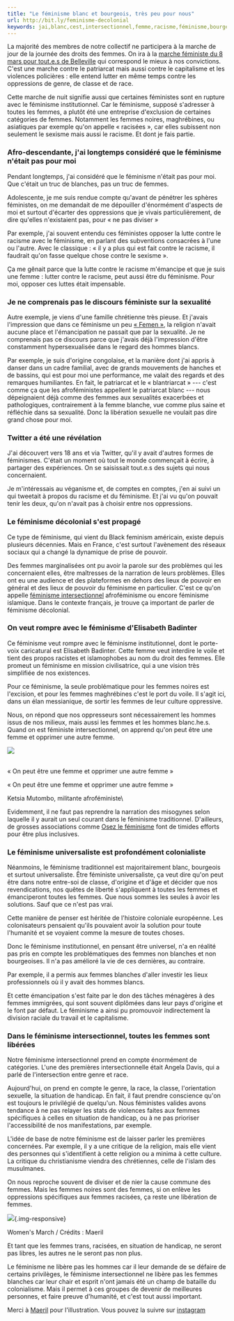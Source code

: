 ```yaml
---
title: "Le féminisme blanc et bourgeois, très peu pour nous"
url: http://bit.ly/feminisme-decolonial
keywords: jai,blanc,cest,intersectionnel,femme,racisme,féminisme,bourgeois,quon,exemple,hommes,femmes
---
```

La majorité des membres de notre collectif ne participera à la marche de jour de la journée des droits des femmes. On ira à la [marche féministe du 8 mars pour tout.e.s de Belleville](https://www.facebook.com/events/379775115728819/) qui correspond le mieux à nos convictions. C'est une marche contre le patriarcat mais aussi contre le capitalisme et les violences policières : elle entend lutter en même temps contre les oppressions de genre, de classe et de race.

Cette marche de nuit signifie aussi que certaines féministes sont en rupture avec le féminisme institutionnel. Car le féminisme, supposé s'adresser à toutes les femmes, a plutôt été une entreprise d'exclusion de certaines catégories de femmes. Notamment les femmes noires, maghrébines, ou asiatiques par exemple qu'on appelle « racisées », car elles subissent non seulement le sexisme mais aussi le racisme. Et dont je fais partie.

### Afro-descendante, j'ai longtemps considéré que le féminisme n'était pas pour moi

Pendant longtemps, j'ai considéré que le féminisme n'était pas pour moi. Que c'était un truc de blanches, pas un truc de femmes.

Adolescente, je me suis rendue compte qu'avant de pénétrer les sphères féministes, on me demandait de me dépouiller d'énormément d'aspects de moi et surtout d'écarter des oppressions que je vivais particulièrement, de dire qu'elles n'existaient pas, pour « ne pas diviser »

Par exemple, j'ai souvent entendu ces féministes opposer la lutte contre le racisme avec le féminisme, en parlant des subventions consacrées à l'une ou l'autre. Avec le classique : « il y a plus qui est fait contre le racisme, il faudrait qu'on fasse quelque chose contre le sexisme ».

Ça me gênait parce que la lutte contre le racisme m'émancipe et que je suis une femme : lutter contre le racisme, peut aussi être du féminisme. Pour moi, opposer ces luttes était impensable.

### Je ne comprenais pas le discours féministe sur la sexualité

Autre exemple, je viens d'une famille chrétienne très pieuse. Et j'avais l'impression que dans ce féminisme un peu [« Femen »](https://fr.wikipedia.org/wiki/Femen), la religion n'avait aucune place et l'émancipation ne passait que par la sexualité. Je ne comprenais pas ce discours parce que j'avais déjà l'impression d'être constamment hypersexualisée dans le regard des hommes blancs.

Par exemple, je suis d'origine congolaise, et la manière dont j'ai appris à danser dans un cadre familial, avec de grands mouvements de hanches et de bassins, qui est pour moi une performance, me valait des regards et des remarques humiliantes. En fait, le patriarcat et le « blantriarcat » --- c'est comme ça que les afroféministes appellent le patriarcat blanc --- nous dépeignaient déjà comme des femmes aux sexualités exacerbées et pathologiques, contrairement à la femme blanche, vue comme plus saine et réfléchie dans sa sexualité. Donc la libération sexuelle ne voulait pas dire grand chose pour moi.

### Twitter a été une révélation

J'ai découvert vers 18 ans et via Twitter, qu'il y avait d'autres formes de féminismes. C'était un moment où tout le monde commençait à écrire, à partager des expériences. On se saisissait tout.e.s des sujets qui nous concernaient.

Je m'intéressais au véganisme et, de comptes en comptes, j'en ai suivi un qui tweetait à propos du racisme et du féminisme. Et j'ai vu qu'on pouvait tenir les deux, qu'on n'avait pas à choisir entre nos oppressions.

### Le féminisme décolonial s'est propagé

Ce type de féminisme, qui vient du Black feminism américain, existe depuis plusieurs décennies. Mais en France, c'est surtout l'avènement des réseaux sociaux qui a changé la dynamique de prise de pouvoir.

Des femmes marginalisées ont pu avoir la parole sur des problèmes qui les concernaient elles, être maîtresses de la narration de leurs problèmes. Elles ont eu une audience et des plateformes en dehors des lieux de pouvoir en général et des lieux de pouvoir du féminisme en particulier. C'est ce qu'on appelle [féminisme intersectionnel](http://lesglorieuses.fr/intersectionnalite/) afroféminisme ou encore féminisme islamique. Dans le contexte français, je trouve ça important de parler de féminisme décolonial.

### On veut rompre avec le féminisme d'Elisabeth Badinter

Ce féminisme veut rompre avec le féminisme institutionnel, dont le porte-voix caricatural est Elisabeth Badinter. Cette femme veut interdire le voile et tient des propos racistes et islamophobes au nom du droit des femmes. Elle promeut un féminisme en mission civilisatrice, qui a une vision très simplifiée de nos existences.

Pour ce féminisme, la seule problématique pour les femmes noires est l'excision, et pour les femmes maghrébines c'est le port du voile. Il s'agit ici, dans un élan messianique, de sortir les femmes de leur culture oppressive.

Nous, on répond que nos oppresseurs sont nécessairement les hommes issus de nos milieux, mais aussi les femmes et les hommes blanc.he.s. Quand on est féministe intersectionnel, on apprend qu'on peut être une femme et opprimer une autre femme.

![](/sites/all/themes/streetpress/streetvox/img/guillemet_citation.png)

\
« On peut être une femme et opprimer une autre femme »

« On peut être une femme et opprimer une autre femme »

Ketsia Mutombo, militante afroféministe\

Evidemment, il ne faut pas reprendre la narration des misogynes selon laquelle il y aurait un seul courant dans le féminisme traditionnel. D'ailleurs, de grosses associations comme [Osez le féminisme](http://osezlefeminisme.fr/) font de timides efforts pour être plus inclusives.

### Le féminisme universaliste est profondément colonialiste

Néanmoins, le féminisme traditionnel est majoritairement blanc, bourgeois et surtout universaliste. Être féministe universaliste, ça veut dire qu'on peut être dans notre entre-soi de classe, d'origine et d'âge et décider que nos revendications, nos quêtes de liberté s'appliquent à toutes les femmes et émanciperont toutes les femmes. Que nous sommes les seules à avoir les solutions. Sauf que ce n'est pas vrai.

Cette manière de penser est héritée de l'histoire coloniale européenne. Les colonisateurs pensaient qu'ils pouvaient avoir la solution pour toute l'humanité et se voyaient comme la mesure de toutes choses.

Donc le féminisme institutionnel, en pensant être universel, n'a en réalité pas pris en compte les problématiques des femmes non blanches et non bourgeoises. Il n'a pas amélioré la vie de ces dernières, au contraire.

Par exemple, il a permis aux femmes blanches d'aller investir les lieux professionnels où il y avait des hommes blancs.

Et cette émancipation s'est faite par le don des tâches ménagères à des femmes immigrées, qui sont souvent diplômées dans leur pays d'origine et le font par défaut. Le féminisme a ainsi pu promouvoir indirectement la division raciale du travail et le capitalisme.

### Dans le féminisme intersectionnel, toutes les femmes sont libérées

Notre féminisme intersectionnel prend en compte énormément de catégories. L'une des premières intersectionnelle était Angela Davis, qui a parlé de l'intersection entre genre et race.

Aujourd'hui, on prend en compte le genre, la race, la classe, l'orientation sexuelle, la situation de handicap. En fait, il faut prendre conscience qu'on est toujours le privilégié de quelqu'un. Nous féministes valides avons tendance à ne pas relayer les stats de violences faites aux femmes spécifiques à celles en situation de handicap, ou à ne pas prioriser l'accessibilité de nos manifestations, par exemple.

L'idée de base de notre féminisme est de laisser parler les premières concernées. Par exemple, il y a une critique de la religion, mais elle vient des personnes qui s'identifient à cette religion ou a minima à cette culture. La critique du christianisme viendra des chrétiennes, celle de l'islam des musulmanes.

On nous reproche souvent de diviser et de nier la cause commune des femmes. Mais les femmes noires sont des femmes, si on enlève les oppressions spécifiques aux femmes racisées, ça reste une libération de femmes.

![](https://backend.streetpress.com/sites/default/files/womensmarch2.jpg){.img-responsive}

Women\'s March / Crédits : Maeril

Et tant que les femmes trans, racisées, en situation de handicap, ne seront pas libres, les autres ne le seront pas non plus.

Le féminisme ne libère pas les hommes car il leur demande de se défaire de certains privilèges, le féminisme intersectionnel ne libère pas les femmes blanches car leur chair et esprit n'ont jamais été un champ de bataille du colonialisme. Mais il permet à ces groupes de devenir de meilleures personnes, et faire preuve d'humanité, et c'est tout aussi important.

Merci à [Maeril](https://www.facebook.com/itsmaeril/) pour l'illustration. Vous pouvez la suivre sur [instagram](https://www.instagram.com/itsmaeril/?hl=fr)

